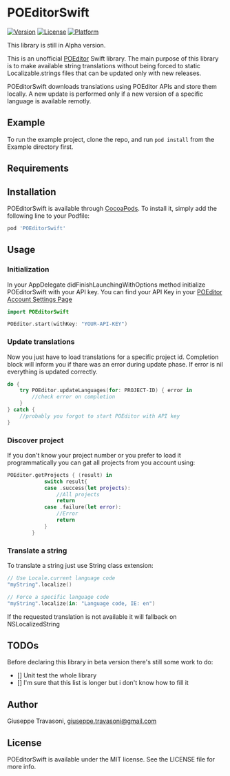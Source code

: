 # POEditorSwift

[![Version](https://img.shields.io/cocoapods/v/POEditorSwift.svg?style=flat)](https://cocoapods.org/pods/POEditorSwift)
[![License](https://img.shields.io/cocoapods/l/POEditorSwift.svg?style=flat)](https://cocoapods.org/pods/POEditorSwift)
[![Platform](https://img.shields.io/cocoapods/p/POEditorSwift.svg?style=flat)](https://cocoapods.org/pods/POEditorSwift)

This library is still in Alpha version.

This is an unofficial [POEditor](https://poeditor.com) Swift library. The main purpose of this library is to make available string translations without being forced to static Localizable.strings files that can be updated only with new releases.

POEditorSwift downloads translations using POEditor APIs and store them locally. A new update is performed only if a new version of a specific language is available remotly.

## Example

To run the example project, clone the repo, and run `pod install` from the Example directory first.

## Requirements

## Installation

POEditorSwift is available through [CocoaPods](https://cocoapods.org). To install
it, simply add the following line to your Podfile:

```ruby
pod 'POEditorSwift'
```

## Usage

### Initialization

In your AppDelegate didFinishLaunchingWithOptions method initialize POEditorSwift with your API key. You can find your API Key in your [POEditor Account Settings Page](https://poeditor.com/account/api)

```swift
import POEditorSwift

POEditor.start(withKey: "YOUR-API-KEY")
```

### Update translations

Now you just have to load translations for a specific project id. Completion block will inform you if thare was an error during update phase. If error is nil everything is updated correctly.

```swift
do {
    try POEditor.updateLanguages(for: PROJECT-ID) { error in 
        //check error on completion
    }
} catch {
    //probably you forgot to start POEditor with API key
}

```

### Discover project

If you don't know your project number or you prefer to load it programmatically you can gat all projects from you account using:

```swift
POEditor.getProjects { (result) in
            switch result{
            case .success(let projects):
                //All projects
                return
            case .failure(let error):
                //Error
                return
            }
        }
```

### Translate a string

To translate a string just use String class extension:

```swift
// Use Locale.current language code
"myString".localize()

// Force a specific language code
"myString".localize(in: "Language code, IE: en")
```

If the requested translation is not available it will fallback on NSLocalizedString

## TODOs

Before declaring this library in beta version there's still some work to do:
- [] Unit test the whole library
- [] I'm sure that this list is longer but i don't know how to fill it

## Author

Giuseppe Travasoni, giuseppe.travasoni@gmail.com

## License

POEditorSwift is available under the MIT license. See the LICENSE file for more info.

